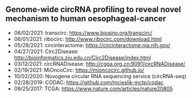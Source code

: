 ## Genome-wide circRNA profiling to reveal novel mechanism to human oesophageal-cancer 

* 06/02/2021: transcirc: https://www.biosino.org/transcirc/
* 06/01/2021: ribocirc: http://www.ribocirc.com/download.html
* 05/28/2021: circinteractome: https://circinteractome.nia.nih.gov/
* 04/27/2021: Circ2Disease: http://bioinformatics.zju.edu.cn/Circ2Disease/index.html
* 03/12/2021: circRNADisease: http://cgga.org.cn:9091/circRNADisease/
* 02/19/2021: MiOncoCirc: https://mioncocirc.github.io/
* 10/02/2020: Novogene circular RNA sequencing service (circRNA-seq)
* 02/28/2019: CODAC: https://github.com/mcieslik-mctp/codac
* 09/25/2017: TCGA: https://www.nature.com/articles/nature20805
